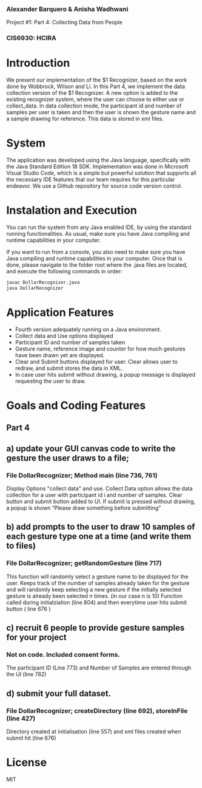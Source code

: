 ### Alexander Barquero & Anisha Wadhwani
Project #1: Part 4: Collecting Data from People
### CIS6930: HCIRA

# Introduction
We present our implementation of the $1 Recognizer, based on the work done by Wobbrock, Wilson and Li.
In this Part 4, we implement the data collection version of the $1 Recognizer. A new option is added to the existing recognizer system, where the user can choose to either use or collect_data. In data collection mode, the participant id and number of samples per user is taken and then the user is shown the gesture name and a sample drawing for reference. This data is stored in xml files. 

# System
The application was developed using the Java language, specifically with the Java Standard Edition 18 SDK. 
Implementation was done in Microsoft Visual Studio Code, which is a simple but powerful solution that supports all the necessary IDE features that our team requires for this particular endeavor.
We use a Github repository for source code version control.


# Instalation and Execution

You can run the system from any Java enabled IDE, by using the standard running functionalities. As usual, make sure you have Java compiling and runtime capabilities in your computer.

If you want to run from a console, you also need to make sure you have Java compiling and runtime capabilities in your computer. Once that is done, please navigate to the folder root where the .java files are located, and execute the following commands in order:  

```sh
javac DollarRecognizer.java
java DollarRecognizer
```

# Application Features

- Fourth version adequately running on a Java environment.
- Collect data and Use options displayed
- Participant ID and number of samples taken
- Gesture name, reference image and counter for how much gestures have been drawn yet are displayed. 
- Clear and Submit buttons displayed for user. Clear allows user to redraw, and submit stores the data in XML. 
- In case user hits submit without drawing, a popup message is displayed requesting the user to draw. 

# Goals and Coding Features

## Part 4

## a) update your GUI canvas code to write the gesture the user draws to a file;
### File DollarRecognizer; Method main (line 736, 761)
Display Options "collect data" and use.
Collect Data option allows the data collection for a user with participant id i and number of samples. 
Clear button and submit button added to UI.
If submit is pressed without drawing, a popup is shown “Please draw something before submitting”


## b) add prompts to the user to draw 10 samples of each gesture type one at a time (and write them to files)
### File DollarRecognizer; getRandomGesture (line 717)
This function will randomly select a gesture name to be displayed for the user. Keeps track of the number of samples already taken for the gesture and will randomly keep selecting a new gesture if the initially selected gesture is already been selected n times. (in our case n is 10)
Function called during initialziation (line 804) and then everytime user hits submit button ( line 676 )


## c) recruit 6 people to provide gesture samples for your project  
### Not on code. Included consent forms.
The participant ID (Line 773) and Number of Samples are entered through the UI (line 782)


## d) submit your full dataset.
### File DollarRecognizer; createDirectory (line 692), storeInFile (line 427)
Directory created at initialisation (line 557) and xml files created when submit hit (line 676)



# License
MIT

